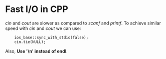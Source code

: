 # Fast I/O in CPP
*cin* and *cout* are slower as compared to *scanf* and *printf*.
To achieve similar speed with *cin* and *cout* we can use:
```
    ios_base::sync_with_stdio(false);
    cin.tie(NULL);
```

Also, **Use '\n' instead of endl**.